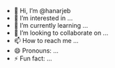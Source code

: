 - 👋 Hi, I’m @hanarjeb
- 👀 I’m interested in ...
- 🌱 I’m currently learning ...
- 💞️ I’m looking to collaborate on ...
- 📫 How to reach me ...
- 😄 Pronouns: ...
- ⚡ Fun fact: ...

<!---
hanarjeb/hanarjeb is a ✨ special ✨ repository because its `README.md` (this file) appears on your GitHub profile.
You can click the Preview link to take a look at your changes.
--->

